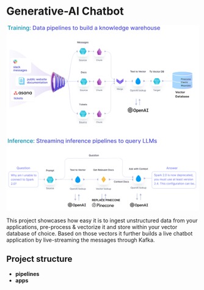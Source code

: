 # Generative-AI Chatbot

![High-level Graphic](docs/images/training-inference-high-level-graphic.png)

This project showcases how easy it is to ingest unstructured data from your applications, pre-process & vectorize it and
store within your vector database of choice. Based on those vectors it further builds a live chatbot application by 
live-streaming the messages through Kafka.


## Project structure

- **pipelines**
- **apps**
